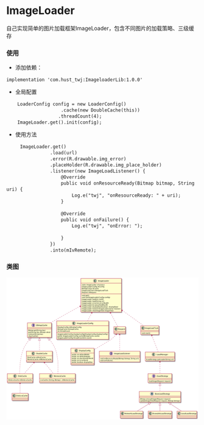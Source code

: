 # ImageLoader
自己实现简单的图片加载框架ImageLoader，包含不同图片的加载策略、三级缓存


### 使用

- 添加依赖：
```
implementation 'com.hust_twj:ImageloaderLib:1.0.0'
```

- 全局配置
```
    LoaderConfig config = new LoaderConfig()
                    .cache(new DoubleCache(this))
                   .threadCount(4);
    ImageLoader.get().init(config);
```

- 使用方法

```
     ImageLoader.get()
                .load(url)
                .error(R.drawable.img_error)
                .placeHolder(R.drawable.img_place_holder)
                .listener(new ImageLoadListener() {
                    @Override
                    public void onResourceReady(Bitmap bitmap, String uri) {
                        Log.e("twj", "onResourceReady: " + uri);
                    }

                    @Override
                    public void onFailure() {
                        Log.e("twj", "onError: ");

                    }
                })
                .into(mIvRemote);
```

### 类图

![alt text](https://github.com/hust-twj/Resources/blob/master/images/uml.png?raw=true)


